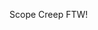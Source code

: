 <!--
id: 3080324141
link: http://kevinisom.info/post/3080324141/scope-creep-ftw
slug: scope-creep-ftw
date: Thu Feb 03 2011 16:22:02 GMT+1300 (NZDT)
raw: {"blog_name":"kevinisom","id":3080324141,"post_url":"http://kevinisom.info/post/3080324141/scope-creep-ftw","slug":"scope-creep-ftw","type":"text","date":"2011-02-03 03:22:02 GMT","timestamp":1296703322,"state":"published","format":"html","reblog_key":"XAYddjal","tags":[],"short_url":"http://tmblr.co/Zw68Yy2tcWGj","highlighted":[],"feed_item":"http://twitter.com/kev_nz/statuses/32995418673520640","from_feed_id":"650289","note_count":0,"title":null,"body":"<p>Scope Creep FTW!</p>"}
publish: 2011-02-03
tags: 
title: null
-->


Scope Creep FTW!


